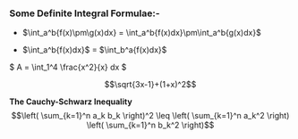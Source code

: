 ### Some Definite Integral Formulae:-

* $\int_a^b\{f(x)\pm\g(x)dx} = \int_a^b\{f(x)dx}\pm\int_a^b\{g(x)dx}$
  
* $\int_a^b\{f(x)dx}$ = $\int_b^a\{f(x)dx}$

$ A = \int_1^4 \frac{x^2}{x} dx $



$$\sqrt{3x-1}+(1+x)^2$$



**The Cauchy-Schwarz Inequality**
$$\left( \sum_{k=1}^n a_k b_k \right)^2 \leq \left( \sum_{k=1}^n a_k^2 \right) \left( \sum_{k=1}^n b_k^2 \right)$$
